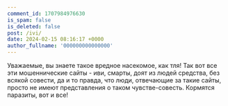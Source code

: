 ```yaml
---
comment_id: 1707984976630
is_spam: false
is_deleted: false
post: /ivi/
date: 2024-02-15 08:16:17 +0000
author_fullname: '000000000000000'
---
```


Уважаемые, вы знаете такое вредное насекомое, как тля! Так вот все эти мошеннические сайты - иви, смарты, доят из людей средства, без всякой совести, да и то правда, что люди, отвечающие за такие сайты, просто не имеют представления о таком чувстве-совесть. Кормятся паразиты, вот и все!
